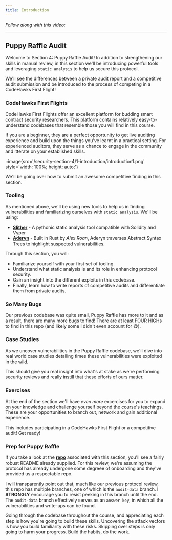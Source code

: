 ```yaml
---
title: Introduction
---
```


_Follow along with this video:_

---

## Puppy Raffle Audit

Welcome to Section 4: Puppy Raffle Audit! In addition to strengthening our skills in manual review, in this section we'll be introducing powerful tools and leveraging `static analysis` to help us secure this protocol.

We'll see the differences between a private audit report and a competitive audit submission and be introduced to the process of competing in a CodeHawks First Flight!

### CodeHawks First Flights

CodeHawks First Flights offer an excellent platform for budding smart contract security researchers. This platform contains relatively easy-to-understand codebases that resemble those you will find in this course.

If you are a beginner, they are a perfect opportunity to get live auditing experience and build upon the things you've learnt in a practical setting. For experienced auditors, they serve as a chance to engage in the community and itterate on your established skills.

::image{src='/security-section-4/1-introduction/introduction1.png' style='width: 100%; height: auto;'}

We'll be going over how to submit an awesome competitive finding in this section.

### Tooling

As mentioned above, we'll be using new tools to help us in finding vulnerabilities and familiarizing ourselves with `static analysis`. We'll be using:

- [**Slither**](https://github.com/crytic/slither) - A pythonic static analysis tool compatible with Solidity and Vyper
- [**Aderyn**](https://github.com/Cyfrin/aderyn) - Built in Rust by _Alex Roan_, Aderyn traverses Abstract Syntax Trees to highlight suspected vulnerabilities.

Through this section, you will:

- Familiarize yourself with your first set of tooling.
- Understand what static analysis is and its role in enhancing protocol security.
- Gain an insight into the different exploits in this codebase.
- Finally, learn how to write reports of competitive audits and differentiate them from private audits.

### So Many Bugs

Our previous codebase was quite small, Puppy Raffle has more to it and as a result, there are many more bugs to find! There are at least FOUR HIGHs to find in this repo (and likely some I didn't even account for 😋).

### Case Studies

As we uncover vulnerabilities in the Puppy Raffle codebase, we'll dive into real world case studies detailing times these vulnerabilities were exploited in the wild.

This should give you real insight into what's at stake as we're performing security reviews and really instill that these efforts of ours matter.

### Exercises

At the end of the section we'll have _even more_ excercises for you to expand on your knowledge and challenge yourself beyond the course's teachings. These are your opportunities to branch out, network and gain additional experience.

This includes participating in a CodeHawks First Flight or a competitive audit! Get ready!

### Prep for Puppy Raffle

If you take a look at the [**repo**](https://github.com/Cyfrin/4-puppy-raffle-audit) associated with this section, you'll see a fairly robust README already supplied. For this review, we're assuming the protocol has already undergone some degreee of onboarding and they've provided us a respectable repo.

I will transparently point out that, much like our previous protocol review, this repo has multiple branches, one of which is the `audit-data` branch. I **STRONGLY** encourage you to resist peeking in this branch until the end. The `audit-data` branch effectively serves as an `answer key`, in which all the vulnerabilities and write-ups can be found.

Going through the codebase throughout the course, and appreciating each step is how you're going to build these skills. Uncovering the attack vectors is how you build familiarity with these risks. Skipping over steps is only going to harm your progress. Build the habits, do the work.
